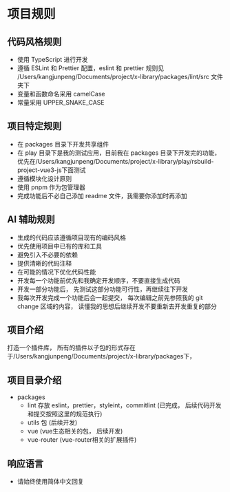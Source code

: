 # 项目规则

## 代码风格规则

- 使用 TypeScript 进行开发
- 遵循 ESLint 和 Prettier 配置，eslint 和 prettier 规则见 /Users/kangjunpeng/Documents/project/x-library/packages/lint/src 文件夹下
- 变量和函数命名采用 camelCase
- 常量采用 UPPER_SNAKE_CASE

## 项目特定规则

- 在 packages 目录下开发共享组件
- 在 play 目录下是我的测试应用，目前我在 packages 目录下开发完的功能，优先在/Users/kangjunpeng/Documents/project/x-library/play/rsbuild-project-vue3-js下面测试
- 遵循模块化设计原则
- 使用 pnpm 作为包管理器
- 完成功能后不必自己添加 readme 文件，我需要你添加时再添加

## AI 辅助规则

- 生成的代码应该遵循项目现有的编码风格
- 优先使用项目中已有的库和工具
- 避免引入不必要的依赖
- 提供清晰的代码注释
- 在可能的情况下优化代码性能
- 开发每一个功能前优先和我确定开发顺序，不要直接生成代码
- 开发一部分功能后， 先测试这部分功能可行性，再继续往下开发
- 我每次开发完成一个功能后会一起提交， 每次编辑之前先参照我的 git change 区域的内容， 读懂我的思想后继续开发不要重新去开发重复的部分

## 项目介绍

打造一个插件库， 所有的插件以子包的形式存在于/Users/kangjunpeng/Documents/project/x-library/packages下，

## 项目目录介绍

- packages
  - lint 存放 eslint，prettier，styleint，commitlint (已完成， 后续代码开发和提交按照这里的规范执行)
  - utils 包 (后续开发)
  - vue (vue生态相关的包， 后续开发)
  - vue-router (vue-router相关的扩展插件)

## 响应语言

- 请始终使用简体中文回复
